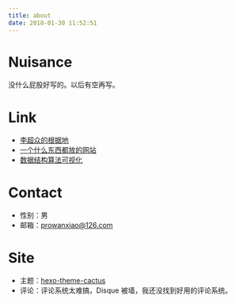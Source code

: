 ```yaml
---
title: about
date: 2018-01-30 11:52:51
---
```


# Nuisance
没什么屁股好写的。以后有空再写。

# Link
- [李超众的根据地](https://www.licz.site/)
- [一个什么东西都放的网站](http://pwxcoo.com/)
- [数据结构算法可视化](https://www.cs.usfca.edu/~galles/visualization/Algorithms.html)

# Contact
- 性别：男
- 邮箱：[prowanxiao@126.com](mailto:prowanxiao@126.com)

# Site
- 主题：[hexo-theme-cactus](https://github.com/probberechts/hexo-theme-cactus)
- 评论：评论系统太难搞，Disque 被墙，我还没找到好用的评论系统。

